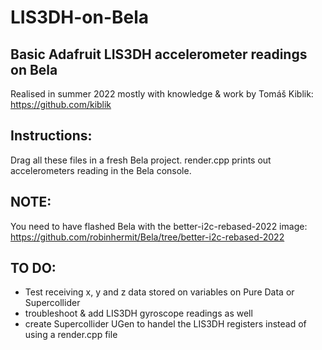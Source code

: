 # LIS3DH-on-Bela
## Basic Adafruit LIS3DH accelerometer readings on Bela
Realised in summer 2022 mostly with knowledge & work by Tomáš Kiblik:
https://github.com/kiblik

## Instructions:
Drag all these files in a fresh Bela project.
render.cpp prints out accelerometers reading in the Bela console.
## NOTE:
You need to have flashed Bela with the better-i2c-rebased-2022 image:
https://github.com/robinhermit/Bela/tree/better-i2c-rebased-2022

## TO DO:
- Test receiving x, y and z data stored on variables on Pure Data or Supercollider
- troubleshoot & add LIS3DH gyroscope readings as well
- create Supercollider UGen to handel the LIS3DH registers instead of using a render.cpp file
